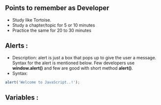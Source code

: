 ## Points to remember as Developer
- Study like Tortoise.
- Study a chapter/topic for 5 or 10 minutes
- Practice the same for 20 to 30 minutes

## Alerts :
- Description: alert is just a box that pops up to give the user a message. Syntax for the alert is mentioned below. Few developers use **window.alert()** and few are good with short method **alert()**.
- Syntax: 
```js
alert('Welcome to JavaScript..!');
```

## Variables :
<!--stackedit_data:
eyJoaXN0b3J5IjpbMTA3OTI1Nzc2OCwxOTMzNTg5NDI3LC00Nz
YxODE1OV19
-->